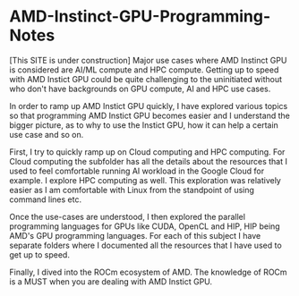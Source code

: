 # AMD-Instinct-GPU-Programming-Notes
[This SITE is under construction]
Major use cases where AMD Instinct GPU is considered are AI/ML
compute and HPC compute. Getting up to speed with AMD Instict GPU
could be quite challenging to the uninitiated without who don't
have backgrounds on GPU compute, AI and HPC use cases.

In order to ramp up AMD Instict GPU quickly, I have explored various
topics so that programming AMD Instict GPU becomes easier and I understand
the bigger picture, as to why to use the Instict GPU, how it can
help a certain use case and so on.

First, I try to quickly ramp up on Cloud computing and HPC computing.
For Cloud computing the subfolder has all the details about the
resources that I used to feel comfortable running AI workload
in the Google Cloud for example. I explore HPC computing as well.
This exploration was relatively easier as I am comfortable with
Linux from the standpoint of using command lines etc.

Once the use-cases are understood, I then explored the parallel
programming languages for GPUs like CUDA, OpenCL and HIP, HIP
being AMD's GPU programming languages. For each of this subject
I have separate folders where I documented all the resources
that I have used to get up to speed.

Finally, I dived into the ROCm ecosystem of AMD. The knowledge
of ROCm is a MUST when you are dealing with AMD Instict GPU.



